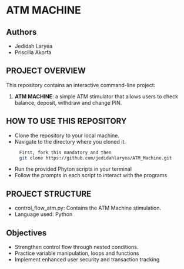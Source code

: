 # ATM MACHINE
## Authors
* Jedidah Laryea
* Priscilla Akorfa


## PROJECT OVERVIEW
This repository contains an interactive command-line project:

1. **ATM MACHINE**: a simple ATM stimulator that allows users to check balance, deposit, withdraw and change PIN.



## HOW TO USE THIS REPOSITORY
* Clone the repository to your local machine.
* Navigate to the directory where you cloned it.
```bash
     First, fork this mandatory and then
     git clone https://github.com/jedidahlaryea/ATM_Machine.git
```     
* Run the provided Phyton scripts in your terminal
* Follow the prompts in each script to interact with the programs
  
## PROJECT STRUCTURE
*  control_flow_atm.py: Contains the ATM Machine stimulation.
*  Language used: Python


## Objectives 
* Strengthen control flow through nested conditions.
* Practice variable manipulation, loops and functions
* Implement enhanced user security and transaction tracking